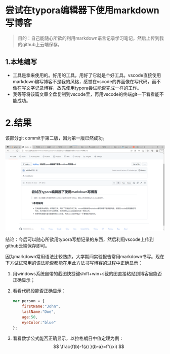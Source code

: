 # 尝试在typora编辑器下使用markdown写博客

> 目的：自己能随心所欲的利用markdown语言记录学习笔记，然后上传到我的github上云端保存。

## 1.本地编写

- 工具是拿来使用的。好用的工具，用好了它就是个好工具。vscode直接使用markdown编写博客不是我的风格，感觉在vscode的界面像在写代码，而不像在写文字记录博客，故先使用typora尝试能否完成一样的工作。
- 我等等将该篇文章全盘复制到vscode里，再用vscode的终端git一下看看能不能成功。

# 2.结果

该部分git commit于第二版，因为第一版已然成功。

![imag1](imag1.png)

结论：今后可以随心所欲用typora写想记录的东西，然后利用vscode上传到github云端保存即可。

因为markdown常用语法比较熟练，大学期间实验报告常用markdown书写。现在下方试试常用的语法能否都能在用此方法书写博客的过程中正确显示：

1. 用windows系统自带的截图快捷键shift+win+s截的图直接粘贴到博客里能否正确显示；

2. 看看代码段能否正确显示：

   ```javascript
   var person = {
       firstName:"John",
       lastName:"Doe",
       age:50,
       eyeColor:"blue"
   };
   ```

   

3. 看看数学公式能否正确显示，以拉格朗日中值定理为例：
   $$
   \frac{f(b)-f(a) }{b-a}=f'(\xi)
   $$
   

